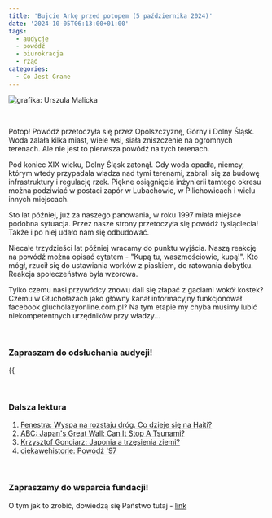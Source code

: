 ```yaml
---
title: 'Bujcie Arkę przed potopem (5 października 2024)'
date: '2024-10-05T06:13:00+01:00'
tags:
  - audycje
  - powódź
  - biurokracja
  - rząd
categories:
  - Co Jest Grane
---
```


![grafika: Urszula Malicka](/uploads/CJG_81_2024_10_05.png)

<br>

Potop! Powódź przetoczyła się przez Opolszczyznę, Górny i Dolny Śląsk. Woda zalała kilka miast, wiele wsi, siała zniszczenie na ogromnych terenach. Ale nie jest to pierwsza powódź na tych terenach.

Pod koniec XIX wieku, Dolny Śląsk zatonął. Gdy woda opadła, niemcy, którym wtedy przypadała władza nad tymi terenami, zabrali się za budowę infrastruktury i regulację rzek. Piękne osiągnięcia inżynierii tamtego okresu można podziwiać w postaci zapór w Lubachowie, w Pilichowicach i wielu innych miejscach.

Sto lat później, już za naszego panowania, w roku 1997 miała miejsce podobna sytuacja. Przez nasze strony przetoczyła się powódź tysiąclecia! Także i po niej udało nam się odbudować.

Niecałe trzydzieści lat później wracamy do punktu wyjścia. Naszą reakcję na powódź można opisać cytatem - "Kupą tu, waszmościowie, kupą!". Kto mógł, rzucił się do ustawiania worków z piaskiem, do ratowania dobytku. Reakcja społeczeństwa była wzorowa.

Tylko czemu nasi przywódcy znowu dali się złapać z gaciami wokół kostek? Czemu w Głuchołazach jako główny kanał informacyjny funkcjonował facebook glucholazyonline.com.pl? Na tym etapie my chyba musimy lubić niekompetentnych urzędników przy władzy... 

<br>

### Zapraszam do odsłuchania audycji!

{{<audio src="audio/LONG CJG_81_2024_10_05.mp3" caption="Zapis audycji CJG">}}

<br>

### Dalsza lektura

1. [Fenestra: Wyspa na rozstaju dróg. Co dzieje się na Haiti?](http://www.gazetafenestra.pl/2024/05/wyspa-na-rozstaju-drog-co-dzieje-sie-na-haiti/)
2. [ABC: Japan's Great Wall: Can It Stop A Tsunami?](https://www.youtube.com/watch?v=O8KQbZDatg0)
3. [Krzysztof Gonciarz: Japonia a trzęsienia ziemi?](https://www.youtube.com/watch?v=L4QGHgykigc)
4. [ciekawehistorie: Powódź '97](https://www.youtube.com/watch?v=KkHcJ_zLBHo)

<br>

### Zapraszamy do wsparcia fundacji!
O tym jak to zrobić, dowiedzą się Państwo tutaj - [link](https://audycje.com.pl/posts/wsparcie/)